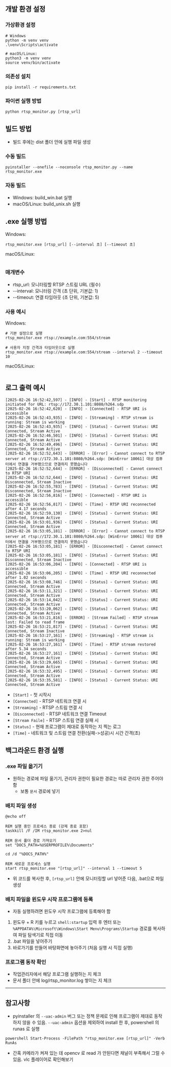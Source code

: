 ## 개발 환경 설정

### 가상환경 설정

```
# Windows
python -m venv venv
.\venv\Scripts\activate

# macOS/Linux:
python3 -m venv venv
source venv/bin/activate
```

### 의존성 설치

```
pip install -r requirements.txt
```

### 파이썬 실행 방법

```
python rtsp_monitor.py [rtsp_url]
```

## 빌드 방법

- 빌드 후에는 dist 폴더 안에 실행 파일 생성

### 수동 빌드

```
pyinstaller --onefile --noconsole rtsp_monitor.py --name rtsp_monitor.exe
```

### 자동 빌드

- Windows: build_win.bat 실행
- macOS/Linux: build_unix.sh 실행

## .exe 실행 방법

Windows:

```
rtsp_monitor.exe [rtsp_url] [--interval 초] [--timeout 초]
```

macOS/Linux:

```

```

### 매개변수

- rtsp_url: 모니터링할 RTSP 스트림 URL (필수)
- --interval: 모니터링 간격 (초 단위, 기본값: 1)
- --timeout: 연결 타임아웃 (초 단위, 기본값: 5)

### 사용 예시

Windows:

```
# 기본 설정으로 실행
rtsp_monitor.exe rtsp://example.com:554/stream

# 사용자 지정 간격과 타임아웃으로 실행
rtsp_monitor.exe rtsp://example.com:554/stream --interval 2 --timeout 10
```

macOS/Linux:

```

```

## 로그 출력 예시

```
[2025-02-26 16:52:42,597] - [INFO] - [Start] - RTSP monitoring initiated for URL: rtsp://172.30.1.101:8080/h264.sdp
[2025-02-26 16:52:42,620] - [INFO] - [Connected] - RTSP URI is accessible
[2025-02-26 16:52:43,935] - [INFO] - [Streaming] - RTSP stream is running: Stream is working
[2025-02-26 16:52:43,935] - [INFO] - [Status] - Current Status: URI Connected, Stream Active
[2025-02-26 16:52:46,501] - [INFO] - [Status] - Current Status: URI Connected, Stream Active
[2025-02-26 16:52:49,496] - [INFO] - [Status] - Current Status: URI Connected, Stream Active
[2025-02-26 16:52:52,643] - [ERROR] - [Error] - Cannot connect to RTSP server at rtsp://172.30.1.101:8080/h264.sdp: [WinError 10061] 대상 컴퓨터에서 연결을 거부했으므로 연결하지 못했습니다
[2025-02-26 16:52:52,644] - [ERROR] - [Disconnected] - Cannot connect to RTSP URI
[2025-02-26 16:52:52,644] - [INFO] - [Status] - Current Status: URI Disconnected, Stream Inactive
[2025-02-26 16:52:55,783] - [INFO] - [Status] - Current Status: URI Disconnected, Stream Inactive
[2025-02-26 16:52:56,816] - [INFO] - [Connected] - RTSP URI is accessible
[2025-02-26 16:52:56,817] - [INFO] - [Time] - RTSP URI reconnected after 4.17 seconds
[2025-02-26 16:52:59,130] - [INFO] - [Status] - Current Status: URI Connected, Stream Active
[2025-02-26 16:53:01,936] - [INFO] - [Status] - Current Status: URI Connected, Stream Active
[2025-02-26 16:53:05,181] - [ERROR] - [Error] - Cannot connect to RTSP server at rtsp://172.30.1.101:8080/h264.sdp: [WinError 10061] 대상 컴퓨터에서 연결을 거부했으므로 연결하지 못했습니다
[2025-02-26 16:53:05,181] - [ERROR] - [Disconnected] - Cannot connect to RTSP URI
[2025-02-26 16:53:05,181] - [INFO] - [Status] - Current Status: URI Disconnected, Stream Inactive
[2025-02-26 16:53:06,204] - [INFO] - [Connected] - RTSP URI is accessible
[2025-02-26 16:53:06,205] - [INFO] - [Time] - RTSP URI reconnected after 1.02 seconds
[2025-02-26 16:53:08,746] - [INFO] - [Status] - Current Status: URI Connected, Stream Active
[2025-02-26 16:53:11,321] - [INFO] - [Status] - Current Status: URI Connected, Stream Active
[2025-02-26 16:53:14,042] - [INFO] - [Status] - Current Status: URI Connected, Stream Active
[2025-02-26 16:53:20,062] - [INFO] - [Status] - Current Status: URI Connected, Stream Active
[2025-02-26 16:53:21,816] - [ERROR] - [Stream Failed] - RTSP stream lost: Failed to read frame
[2025-02-26 16:53:21,817] - [INFO] - [Status] - Current Status: URI Connected, Stream Inactive
[2025-02-26 16:53:27,161] - [INFO] - [Streaming] - RTSP stream is running: Stream is working
[2025-02-26 16:53:27,161] - [INFO] - [Time] - RTSP stream restored after 5.34 seconds
[2025-02-26 16:53:27,161] - [INFO] - [Status] - Current Status: URI Connected, Stream Active
[2025-02-26 16:53:29,665] - [INFO] - [Status] - Current Status: URI Connected, Stream Active
[2025-02-26 16:53:32,495] - [INFO] - [Status] - Current Status: URI Connected, Stream Active
[2025-02-26 16:53:35,581] - [INFO] - [Status] - Current Status: URI Connected, Stream Active
```

- `[Start]` - 첫 시작시
- `[Connected]` - RTSP 네트워크 연결 시
- `[Streaming]` - RTSP 스트림 연결 시
- `[Disconnected]` - RTSP 네트워크 연결 Timeout
- `[Stream Faile]` - RTSP 스트림 연결 실패 시
- `[Status]` - 현재 프로그램이 제대로 동작하는 지 찍는 로그
- `[Time]` - 네트워크 및 스트림 연결 전환(실패->성공)시 시간 간격(초)

## 백그라운드 환경 실행

### .exe 파일 옮기기

- 원하는 경로에 파일 옮기기, 관리자 권한이 필요한 경로는 따로 관리자 권한 주어야 함
  - 보통 `문서` 경로에 넣기

### 배치 파일 생성

```
@echo off

REM 실행 중인 프로세스 종료 (강제 종료 포함)
taskkill /F /IM rtsp_monitor.exe 2>nul

REM 문서 폴더 경로 가져오기
set "DOCS_PATH=%USERPROFILE%\Documents"

cd /d "%DOCS_PATH%"

REM 새로운 프로세스 실행
start rtsp_monitor.exe "[rtsp_url]" --interval 1 --timeout 5

```

- 위 코드를 복사한 후, `[rtsp_url]` 안에 모니터링할 url 넣어준 다음, .bat으로 파일 생성

### 배치 파일을 윈도우 시작 프로그램에 등록

- 자동 실행하려면 윈도우 시작 프로그램에 등록해야 함

1. 윈도우 + R 키를 누르고 `shell:startup` 입력 후 엔터 또는 `%APPDATA%\Microsoft\Windows\Start Menu\Programs\Startup` 경로를 복사하여 파일 탐색기로 직접 이동
2. .bat 파일을 넣어주기
3. 바로가기를 만들어 바탕화면에 놓아주기 (처음 실행 시 직접 실행)

### 프로그램 동작 확인

- 작업관리자에서 해당 프로그램 실행하는 지 체크
- 문서 폴더 안에 log/rtsp_monitor.log 쌓이는 지 체크

---

## 참고사항

- pyinstaller 의 `--uac-admin` 버그 또는 정책 문제로 인해 프로그램이 제대로 동작하지 않을 수 있음. `--uac-admin` 옵션을 제외하여 install 한 후, powershell 의 runas 로 실행

```
powershell Start-Process -FilePath "rtsp_monitor.exe [rtsp_url]" -Verb RunAs
```

- 간혹 카메라가 켜져 있는 데 opencv 로 read 가 안된다면 채널이 부족해서 그럴 수 있음. vlc 플레이어로 확인해보기
